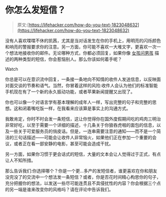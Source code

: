 # 你怎么发短信？

> 原文:[https://lifehacker.com/how-do-you-text-1823048632](https://lifehacker.com/how-do-you-text-1823048632)

没有人喜欢喋喋不休的凯茜，尤其是当对话发生在你的手机上，用明亮的闪烁颜色和响亮的警报要求你的注意。另一方面，你可能不喜欢一大堆文字，更喜欢一次一个想法地接收你的邮件。无论哪种方式，你都必须回复，如果你像 [女孩问男孩](https://www.girlsaskguys.com/other/q1899280-which-type-of-texter-are-you) 描述的两种类型的短信，你会惹恼别人。那么你该如何着手呢？

Watch

你总是可以在意识流中回复，一条接一条地向不知情的收件人发送信息，以反映面对面交谈的节奏和语气。当然，你冒着这样的风险:收件人会认为他们的标准智能手机现在有了一个新的永久振动功能，或者苹果新闻提醒又出现了。

你也可以像一个对语言学有基本理解的成年人一样，写出完整的句子和完整的思想。这和闭着嘴吃饭一样，在我看来应该算是事实上的沟通方式。

我敢肯定，你时不时会发一条短信，这让你觉得你在国外度假期间吃的鸡肉三明治非常好吃，以至于需要一个详细的描述，十几条关于你狼吞虎咽的面包的信息，以及一些关于可爱服务员的俏皮话。但是，一连串需要注意的通知——而不是一个简洁的三句话描述——可能会让收件人非常恼火，如果他们正在参加一个重要的会议，或者正在看一部安静的电影，甚至可能会造成干扰。

另一方面，如果你习惯于更会话式的短信，大量的文本会让人觉得过于正式，有点让人不知所措。

那么告诉我们:你选择哪个？你是一个更...多产的发短信者，谁更喜欢在你和朋友没完没了的交流中一个想法发一条短信？或者，你是否花时间精心构思你的句子，充分把握你的想法，以发送一些尽可能连贯且不具侵扰性的内容？你会根据三个点的另一端是谁来改变你的风格吗？请在评论中告诉我们。